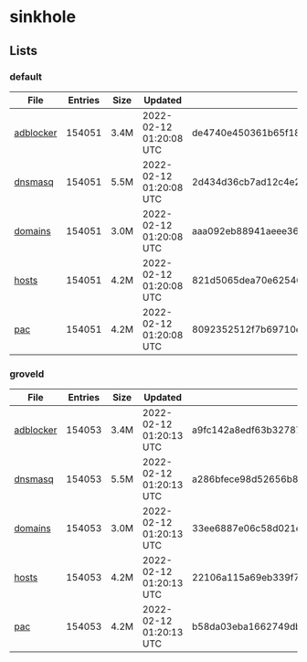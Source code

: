 # sinkhole

## Lists

### default

|File|Entries|Size|Updated|Hash|
|-|-|-|-|-|
|[adblocker](https://raw.githubusercontent.com/groveld/sinkhole/lists/default/adblocker.txt)|154051|3.4M|2022-02-12 01:20:08 UTC|de4740e450361b65f184ac0cdee612be415edce1475780e4f0a4fbf6425930ba|
|[dnsmasq](https://raw.githubusercontent.com/groveld/sinkhole/lists/default/dnsmasq.txt)|154051|5.5M|2022-02-12 01:20:08 UTC|2d434d36cb7ad12c4e2b31a539db1d009c014801340e5bfebc95f51ebd9aaff9|
|[domains](https://raw.githubusercontent.com/groveld/sinkhole/lists/default/domains.txt)|154051|3.0M|2022-02-12 01:20:08 UTC|aaa092eb88941aeee361cb5f3e62de61bb33ffa693a8cbde3e1c3a3fd51cfda8|
|[hosts](https://raw.githubusercontent.com/groveld/sinkhole/lists/default/hosts.txt)|154051|4.2M|2022-02-12 01:20:08 UTC|821d5065dea70e6254654d4420ea86a54c7d25396a5b7277f4d420586be7cedc|
|[pac](https://raw.githubusercontent.com/groveld/sinkhole/lists/default/pac.txt)|154051|4.2M|2022-02-12 01:20:08 UTC|8092352512f7b69710e692fec3e19c8413cf9f8cc9b28be9083941225ce58f85|

### groveld

|File|Entries|Size|Updated|Hash|
|-|-|-|-|-|
|[adblocker](https://raw.githubusercontent.com/groveld/sinkhole/lists/groveld/adblocker.txt)|154053|3.4M|2022-02-12 01:20:13 UTC|a9fc142a8edf63b32787f8664c9c92f7b6c91bd7d500ea568c28228daa106fc2|
|[dnsmasq](https://raw.githubusercontent.com/groveld/sinkhole/lists/groveld/dnsmasq.txt)|154053|5.5M|2022-02-12 01:20:13 UTC|a286bfece98d52656b8d79cf4c5c080c10c9cc92b56d9ec8b517c33c9ffdb98d|
|[domains](https://raw.githubusercontent.com/groveld/sinkhole/lists/groveld/domains.txt)|154053|3.0M|2022-02-12 01:20:13 UTC|33ee6887e06c58d021e0047a9e0a04e021528f48ad7ac82411b6bbba53dd53a7|
|[hosts](https://raw.githubusercontent.com/groveld/sinkhole/lists/groveld/hosts.txt)|154053|4.2M|2022-02-12 01:20:13 UTC|22106a115a69eb339f7ce8438ff19f60c77730fc854887bdb989aed7014136e4|
|[pac](https://raw.githubusercontent.com/groveld/sinkhole/lists/groveld/pac.txt)|154053|4.2M|2022-02-12 01:20:13 UTC|b58da03eba1662749db2d01aacda09ba093e518669905ce9f1dcd41017b327e3|

